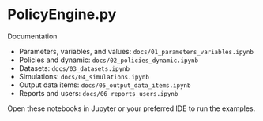 # PolicyEngine.py

Documentation

- Parameters, variables, and values: `docs/01_parameters_variables.ipynb`
- Policies and dynamic: `docs/02_policies_dynamic.ipynb`
- Datasets: `docs/03_datasets.ipynb`
- Simulations: `docs/04_simulations.ipynb`
- Output data items: `docs/05_output_data_items.ipynb`
- Reports and users: `docs/06_reports_users.ipynb`

Open these notebooks in Jupyter or your preferred IDE to run the examples.
